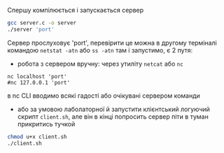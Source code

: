 Спершу компілюється і запускається сервер
```bash
gcc server.c -o server
./server 'port'
```

Сервер прослуховує 'port', перевірити це можна в другому терміналі командою ```netstat -atn``` або ```ss -atn``` там і запустимо, є 2 путя:
- робота з сервером вручну: через утиліту ```netcat``` або ```nc```
```
nc localhost 'port'
#nc 127.0.0.1 'port'
```
в nc CLI вводимо всякі гадості або очікувані сервером команди

- або за умовою лаболаторної й запустити клієнтський логуючий скрипт ```client.sh```, але він в кінці попросить сервер піти в туман прикритись тучкой
```bash
chmod u+x client.sh
./client.sh
```